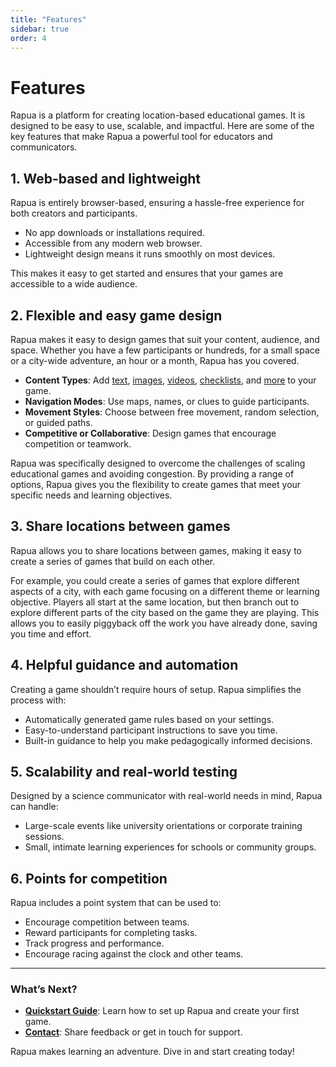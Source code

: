 ```yaml
---
title: "Features"
sidebar: true
order: 4
---
```


# Features

Rapua is a platform for creating location-based educational games. It is designed to be easy to use, scalable, and impactful. Here are some of the key features that make Rapua a powerful tool for educators and communicators.

## 1. Web-based and lightweight

Rapua is entirely browser-based, ensuring a hassle-free experience for both creators and participants.

- No app downloads or installations required.  
- Accessible from any modern web browser.  
- Lightweight design means it runs smoothly on most devices.

This makes it easy to get started and ensures that your games are accessible to a wide audience.

## 2. Flexible and easy game design

Rapua makes it easy to design games that suit your content, audience, and space. Whether you have a few participants or hundreds, for a small space or a city-wide adventure, an hour or a month, Rapua has you covered.

- **Content Types**: Add [text](/docs/user/blocks/text), [images](/docs/user/blocks/image), [videos](/docs/user/blocks/youtube), [checklists](/docs/user/blocks/checklist), and [more](/docs/user/blocks) to your game.
- **Navigation Modes**: Use maps, names, or clues to guide participants.
- **Movement Styles**: Choose between free movement, random selection, or guided paths.  
- **Competitive or Collaborative**: Design games that encourage competition or teamwork.

Rapua was specifically designed to overcome the challenges of scaling educational games and avoiding congestion. By providing a range of options, Rapua gives you the flexibility to create games that meet your specific needs and learning objectives.

## 3. Share locations between games

Rapua allows you to share locations between games, making it easy to create a series of games that build on each other.

For example, you could create a series of games that explore different aspects of a city, with each game focusing on a different theme or learning objective. Players all start at the same location, but then branch out to explore different parts of the city based on the game they are playing. This allows you to easily piggyback off the work you have already done, saving you time and effort.

## 4. Helpful guidance and automation

Creating a game shouldn’t require hours of setup. Rapua simplifies the process with:  

- Automatically generated game rules based on your settings.  
- Easy-to-understand participant instructions to save you time.  
- Built-in guidance to help you make pedagogically informed decisions.  

## 5. Scalability and real-world testing

Designed by a science communicator with real-world needs in mind, Rapua can handle:  

- Large-scale events like university orientations or corporate training sessions.  
- Small, intimate learning experiences for schools or community groups.  

## 6. Points for competition

Rapua includes a point system that can be used to:

- Encourage competition between teams.
- Reward participants for completing tasks.
- Track progress and performance.
- Encourage racing against the clock and other teams.


---

### What’s Next?
- **[Quickstart Guide](/docs/user/quickstart)**: Learn how to set up Rapua and create your first game.  
- **[Contact](mailto:nathan@rapua.nz)**: Share feedback or get in touch for support.

Rapua makes learning an adventure. Dive in and start creating today!
